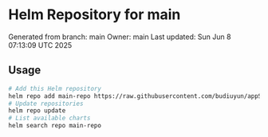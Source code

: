 # Helm Repository for main
Generated from branch: main
Owner: main
Last updated: Sun Jun  8 07:13:09 UTC 2025

## Usage
```bash
# Add this Helm repository
helm repo add main-repo https://raw.githubusercontent.com/budiuyun/appStore/helm-main/
# Update repositories
helm repo update
# List available charts
helm search repo main-repo
```
